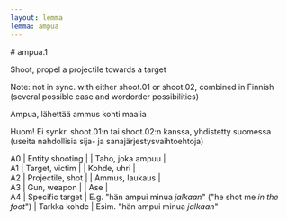 ```yaml
---
layout: lemma
lemma: ampua
---
```


<div class="sense">
# <span class="sensename">ampua.1</span>

<span class="description">Shoot, propel a projectile towards a target</span>

Note: not in sync. with either shoot.01 or shoot.02, combined in Finnish (several possible case and wordorder possibilities)

<span class="description">Ampua, lähettää ammus kohti maalia</span>

Huom! Ei synkr. shoot.01:n tai shoot.02:n kanssa, yhdistetty suomessa (useita nahdollisia sija- ja sanajärjestysvaihtoehtoja)

A0 | Entity shooting |   | Taho, joka ampuu |  
A1 | Target, victim |   | Kohde, uhri |  
A2 | Projectile, shot |   | Ammus, laukaus |  
A3 | Gun, weapon |   | Ase |  
A4 | Specific target | E.g. "hän ampui minua *jalkaan*" ("he shot me *in the foot*") | Tarkka kohde | Esim. "hän ampui minua *jalkaan*"

</div>

